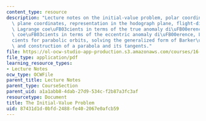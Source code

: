 ```yaml
---
content_type: resource
description: "Lecture notes on the initial-value problem, polar coordinates and orbital\
  \ plane coordinates, representation in the hodograph plane, flight-direction angle,\
  \ Lagrange coe\uFB03cients in terms of the true anomaly di\uFB00erence, Lagrange\
  \ coe\uFB03cients in terms of the eccentric anomaly di\uFB00erence, Lagrangian coe\uFB03\
  cients for parabolic orbits, solving the generalized form of Barker\u2019s equation,\
  \ and construction of a parabola and its tangents."
file: https://ol-ocw-studio-app-production.s3.amazonaws.com/courses/16-346-astrodynamics-fall-2008/87431d1d0bfd2488fe402067e0afcb59_lec_04.pdf
file_type: application/pdf
learning_resource_types:
- Lecture Notes
ocw_type: OCWFile
parent_title: Lecture Notes
parent_type: CourseSection
parent_uid: a1a1abb8-4dab-27d9-534c-f2b87a3fc3af
resourcetype: Document
title: The Initial-Value Problem
uid: 87431d1d-0bfd-2488-fe40-2067e0afcb59
---
```

